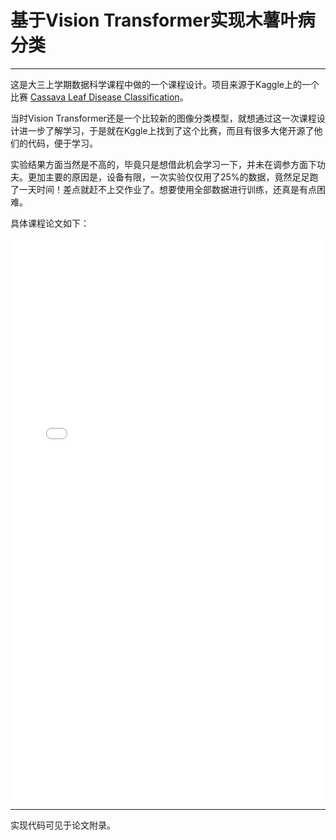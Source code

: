 # 基于Vision Transformer实现木薯叶病分类
***
这是大三上学期数据科学课程中做的一个课程设计。项目来源于Kaggle上的一个比赛 [Cassava Leaf Disease Classification](https://www.kaggle.com/competitions/cassava-leaf-disease-classification/)。

当时Vision Transformer还是一个比较新的图像分类模型，就想通过这一次课程设计进一步了解学习，于是就在Kggle上找到了这个比赛，而且有很多大佬开源了他们的代码，便于学习。

实验结果方面当然是不高的，毕竟只是想借此机会学习一下，并未在调参方面下功夫。更加主要的原因是，设备有限，一次实验仅仅用了25%的数据，竟然足足跑了一天时间！差点就赶不上交作业了。想要使用全部数据进行训练，还真是有点困难。

具体课程论文如下：

<!-- ```pdf
	/学海无涯/科研/Data_Science_HW.pdf
``` -->
<center>
<embed src="/学海无涯/科研/Data_Science_HW.pdf" type="application/pdf" width="100%" height="900" />
</center>

***
实现代码可见于论文附录。